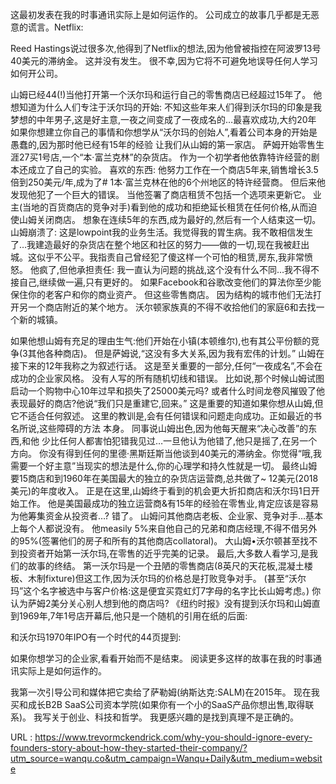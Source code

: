 这最初发表在我的时事通讯实际上是如何运作的。 
 公司成立的故事几乎都是无恶意的谎言。Netflix: 
  
 Reed Hastings说过很多次,他得到了Netflix的想法,因为他曾被指控在阿波罗13号40美元的滞纳金。 
 这并没有发生。 
 很不幸,因为它将不可避免地误导任何人学习如何开公司。 
  
 山姆已经44(!)当他打开第一个沃尔玛和运行自己的零售商店已经超过15年了。 
 他想知道为什么人们专注于沃尔玛的开始: 
 不知这些年来人们得到沃尔玛的印象是我梦想的中年男子,这是好主意,一夜之间变成了一夜成名的…最喜欢成功,大约20年 
 如果你想建立你自己的事情和你想学从“沃尔玛的创始人”,看着公司本身的开始是愚蠢的,因为那时他已经有15年的经验 
 让我们从山姆的第一家店。 
 萨姆开始零售生涯27买1号店,一个“本·富兰克林”的杂货店。 
 作为一个初学者他依靠特许经营的剧本还成立了自己的实验。 
 喜欢的东西: 
 他努力工作在一个商店5年来,销售增长3.5倍到250美元/年,成为了# 1本·富兰克林在他的6个州地区的特许经营商。 
 但后来他发现他犯了一个巨大的错误。 
 当他签署了商店租赁不包括一个选项来更新它。 
 业主(当地的百货商店的竞争对手)看到他的成功和拒绝延长租赁在任何价格,从而迫使山姆关闭商店。 
 想象在连续5年的东西,成为最好的,然后有一个人结束这一切。 
 山姆崩溃了: 
 这是lowpoint我的业务生活。我觉得我的胃生病。我不敢相信发生了…我建造最好的杂货店在整个地区和社区的努力——做的一切,现在我被赶出城。这似乎不公平。我指责自己曾经犯了傻这样一个可怕的租赁,房东,我非常愤怒。 
 他疯了,但他承担责任: 
 我一直认为问题的挑战,这个没有什么不同…我不得不接自己,继续做一遍,只有更好的。 
 如果Facebook和谷歌改变他们的算法你至少能保住你的老客户和你的商业资产。 
 但这些零售商店。 
 因为结构的城市他们无法打开另一个商店附近的某个地方。 
 沃尔顿家族真的不得不收拾他们的家庭6和去找一个新的城镇。 
  
 如果他想山姆有充足的理由生气:他们开始在小镇(本顿维尔),也有其公平份额的竞争(3其他各种商店)。 
 但是萨姆说,“这没有多大关系,因为我有宏伟的计划。” 
 山姆在接下来的12年我称之为叙述行话。 
 这是至关重要的一部分,任何“一夜成名”,不会在成功的企业家风格。 
 没有人写的所有随机切线和错误。 
 比如说,那个时候山姆试图启动一个购物中心10年过早和损失了25000美元吗? 
 或者什么时间龙卷风摧毁了他表现最好的商店?他说“我们只是重建它,回来。” 
 这是重要的知道如果你想从山姆,但它不适合任何叙述。 
 这里的教训是,会有任何错误和问题走向成功。正如最近的书名所说,这些障碍的方法 
 本身。 
 同事说山姆出色,因为他每天醒来“决心改善”的东西,和他 
 少比任何人都害怕犯错我见过…一旦他认为他错了,他只是摇了,在另一个方向。 
 你没有得到任何的里德·黑斯廷斯当他谈到40美元的滞纳金。你觉得“哦,我需要一个好主意”当现实的想法是什么,你的心理学和持久性就是一切。 
 最终山姆要15商店和到1960年在美国最大的独立的杂货店运营商,总共做了~ 12美元(2018美元)的年度收入。 
 正是在这里,山姆终于看到的机会更大折扣商店和沃尔玛1日开始工作。 
 他是美国最成功的独立运营商&有15年的经验在零售业,肯定应该是容易为他筹集资金从投资者…? 
 错了。 
 山姆问其他商店老板、企业家、竞争对手…基本上每个人都说没有。 
 他measily 5%来自他自己的兄弟和商店经理,不得不借另外的95%(签署他们的房子和所有的其他商店collatoral)。 
 大山姆•沃尔顿甚至找不到投资者开始第一沃尔玛,在零售的近乎完美的记录。 
 最后,大多数人看学习,是我们的故事的终结。 
 第一沃尔玛是一个丑陋的零售商店(8英尺的天花板,混凝土楼板、木制fixture)但这工作,因为沃尔玛的价格总是打败竞争对手。 
 (甚至“沃尔玛”这个名字被选中与客户价格:这是便宜买霓虹灯7字母的名字比长山姆考虑。) 
 你认为萨姆2美分关心别人想到他的商店吗? 
 《纽约时报》没有提到沃尔玛和山姆直到1969年,7年1号店开幕后,他只是一个随机的引用在纸的后面: 
  
 和沃尔玛1970年IPO有一个时代的44页提到: 
  
 如果你想学习的企业家,看看开始而不是结束。 
 阅读更多这样的故事在我的时事通讯实际上是如何运作的。 
  
 我第一次引导公司和媒体把它卖给了萨勒姆(纳斯达克:SALM)在2015年。 
 现在我买和成长B2B SaaS公司资本学院(如果你有一个小的SaaS产品你想出售,取得联系)。 
 我写关于创业、科技和哲学。 
 我更感兴趣的是找到真理不是正确的。 
  
   
  URL : https://www.trevormckendrick.com/why-you-should-ignore-every-founders-story-about-how-they-started-their-company/?utm_source=wanqu.co&utm_campaign=Wanqu+Daily&utm_medium=website